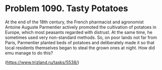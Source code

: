 # Problem 1090. Tasty Potatoes 

At the end of the 18th century, the French pharmacist and agronomist Antoine Auguste Parmentier actively promoted the cultivation of potatoes in Europe, which most peasants regarded with distrust. At the same time, he sometimes used very non-standard methods. So, on poor lands not far from Paris, Parmentier planted beds of potatoes and deliberately made it so that local residents themselves began to steal the grown ones at night. How did emu manage to do this?

(https://www.trizland.ru/tasks/5538/)